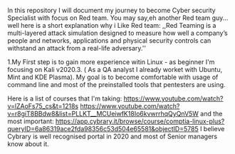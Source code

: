 In this repository I will document my journey to become Cyber security Specialist with focus on Red team.
You may say,eh another Red team guy... well here is a short explanation why i Like Red team:
    ,,Red Teaming is a multi-layered attack simulation designed to measure how well a company’s people and networks, applications and physical security controls can withstand an attack from a real-life adversary.''


1.My First step is to gain more experience witin Linux - as beginner I'm focusing on Kali v2020.3. ( As a QA analyst I already worket with  Ubuntu, Mint and KDE Plasma). My goal is to become comfortable with usage of command line and most of the preinstalled tools that pentesters are using. 

Here is a list of courses that I'm taking:
https://www.youtube.com/watch?v=lZAoFs75_cs&t=1218s
https://www.youtube.com/watch?v=r8giT8BBdw8&list=PLLKT__MCUeiwfK18Io6kvwrrhqQyQnV5W
and the most important:
https://app.cybrary.it/browse/course/comptia-linux-plus?queryID=6a86319ace2fda98356c53d504e65581&objectID=5785 
I believe Cybrary is well recognised portal in 2020 and most of Senior managers know about it.
